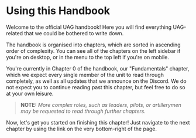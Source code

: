 # Using this Handbook

Welcome to the official UAG handbook! Here you will find everything UAG-related that we could be bothered to write down.

The handbook is organised into chapters, which are sorted in ascending order of complexity. You can see all of the chapters on the left sidebar if you're on desktop, or in the menu to the top left if you're on mobile.

You're currently in Chapter 0 of the handbook, our "Fundamentals" chapter, which we expect every single member of the unit to read through completely, as well as all updates that we announce on the Discord. We do not expect you to continue reading past this chapter, but feel free to do so at your own leisure.

> **NOTE:** *More complex roles, such as leaders, pilots, or artillerymen may be requested to read through further chapters.*

Now, let's get you started on finishing this chapter! Just navigate to the next chapter by using the link on the very bottom-right of the page.
